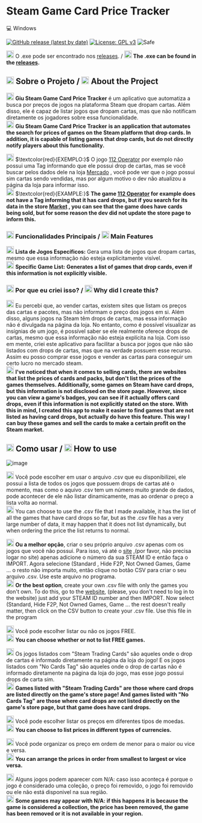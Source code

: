 # Steam Game Card Price Tracker

💻 Windows

[![GitHub release (latest by date)](https://img.shields.io/github/v/release/o-giu/giu-steam-game-card-price-tracker)](https://github.com/o-giu/giu-steam-game-card-price-tracker/releases/)
[![License: GPL v3](https://img.shields.io/badge/License-GPLv3-blue.svg)](https://github.com/o-giu/giu-steam-game-card-price-tracker/blob/main/LICENSE)
![Safe](https://img.shields.io/badge/Safe-passing-green.svg)
<!--![GitHub issues](https://img.shields.io/github/issues/username/giu-steam-game-card-price-tracker)-->

<img src="https://upload.wikimedia.org/wikipedia/commons/0/05/Flag_of_Brazil.svg" alt="Bandeira do Brasil" width="20"/> O .exe pode ser encontrado nos [releases](https://github.com/o-giu/giu-steam-game-card-price-tracker/releases/). / <img src="https://upload.wikimedia.org/wikipedia/en/a/a4/Flag_of_the_United_States.svg" alt="Bandeira dos EUA" width="20"/> **The .exe can be found in the [releases](https://github.com/o-giu/giu-steam-game-card-price-tracker/releases/).**<p>

## <img src="https://upload.wikimedia.org/wikipedia/commons/0/05/Flag_of_Brazil.svg" alt="Bandeira do Brasil" width="20"/> Sobre o Projeto / <img src="https://upload.wikimedia.org/wikipedia/en/a/a4/Flag_of_the_United_States.svg" alt="Bandeira dos EUA" width="20"/> About the Project

<img src="https://upload.wikimedia.org/wikipedia/commons/0/05/Flag_of_Brazil.svg" alt="Bandeira do Brasil" width="20"/> **Giu Steam Game Card Price Tracker** é um aplicativo que automatiza a busca por preços de jogos na plataforma Steam que dropam cartas. Além disso, ele é capaz de listar jogos que dropam cartas, mas que não notificam diretamente os jogadores sobre essa funcionalidade.<br>
<img src="https://upload.wikimedia.org/wikipedia/en/a/a4/Flag_of_the_United_States.svg" alt="Bandeira dos EUA" width="20"/> **Giu Steam Game Card Price Tracker** **is an application that automates the search for prices of games on the Steam platform that drop cards. In addition, it is capable of listing games that drop cards, but do not directly notify players about this functionality.**<p>

<img src="https://upload.wikimedia.org/wikipedia/commons/0/05/Flag_of_Brazil.svg" alt="Bandeira do Brasil" width="20"/> $\textcolor{red}{EXEMPLO:}$ O jogo [112 Operator](https://store.steampowered.com/app/793460/112_Operator/) por exemplo não possui uma Tag informando que ele possui drop de cartas, mas se você buscar pelos dados dele na loja [Mercado](https://steamcommunity.com/market/search?q=112+operator) , você pode ver que o jogo possui sim cartas sendo vendidas, mas por algum motivo o dev não atualizou a página da loja para informar isso.<br>
<img src="https://upload.wikimedia.org/wikipedia/en/a/a4/Flag_of_the_United_States.svg" alt="Bandeira dos EUA" width="20"/> $\textcolor{red}{EXAMPLE:}$ **The game [112 Operator](https://store.steampowered.com/app/793460/112_Operator/) for example does not have a Tag informing that it has card drops, but if you search for its data in the store [Market](https://steamcommunity.com/market/search?q=112+operator) , you can see that the game does have cards being sold, but for some reason the dev did not update the store page to inform this.**

### <img src="https://upload.wikimedia.org/wikipedia/commons/0/05/Flag_of_Brazil.svg" alt="Bandeira do Brasil" width="20"/> Funcionalidades Principais / <img src="https://upload.wikimedia.org/wikipedia/en/a/a4/Flag_of_the_United_States.svg" alt="Bandeira dos EUA" width="20"/> Main Features

<img src="https://upload.wikimedia.org/wikipedia/commons/0/05/Flag_of_Brazil.svg" alt="Bandeira do Brasil" width="20"/> **Lista de Jogos Específicos:** Gera uma lista de jogos que dropam cartas, mesmo que essa informação não esteja explicitamente visível.<br>
<img src="https://upload.wikimedia.org/wikipedia/en/a/a4/Flag_of_the_United_States.svg" alt="Bandeira dos EUA" width="20"/> **Specific Game List:** **Generates a list of games that drop cards, even if this information is not explicitly visible.**<p>

### <img src="https://upload.wikimedia.org/wikipedia/commons/0/05/Flag_of_Brazil.svg" alt="Bandeira do Brasil" width="20"/> Por que eu criei isso? / <img src="https://upload.wikimedia.org/wikipedia/en/a/a4/Flag_of_the_United_States.svg" alt="Bandeira dos EUA" width="20"/> Why did I create this?

<img src="https://upload.wikimedia.org/wikipedia/commons/0/05/Flag_of_Brazil.svg" alt="Bandeira do Brasil" width="20"/> Eu percebi que, ao vender cartas, existem sites que listam os preços das cartas e pacotes, mas não informam o preço dos jogos em si. Além disso, alguns jogos na Steam têm drops de cartas, mas essa informação não é divulgada na página da loja. No entanto, como é possível visualizar as insígnias de um jogo, é possível saber se ele realmente oferece drops de cartas, mesmo que essa informação não esteja explícita na loja. Com isso em mente, criei este aplicativo para facilitar a busca por jogos que não são listados com drops de cartas, mas que na verdade possuem esse recurso. Assim eu posso comprar esse jogos e vender as cartas para conseguir um certo lucro no mercado steam.<br>
<img src="https://upload.wikimedia.org/wikipedia/en/a/a4/Flag_of_the_United_States.svg" alt="Bandeira dos EUA" width="20"/> **I've noticed that when it comes to selling cards, there are websites that list the prices of cards and packs, but don't list the prices of the games themselves. Additionally, some games on Steam have card drops, but this information is not disclosed on the store page. However, since you can view a game's badges, you can see if it actually offers card drops, even if this information is not explicitly stated on the store. With this in mind, I created this app to make it easier to find games that are not listed as having card drops, but actually do have this feature. This way I can buy these games and sell the cards to make a certain profit on the Steam market.**<p>

## <img src="https://upload.wikimedia.org/wikipedia/commons/0/05/Flag_of_Brazil.svg" alt="Bandeira do Brasil" width="20"/> Como usar / <img src="https://upload.wikimedia.org/wikipedia/en/a/a4/Flag_of_the_United_States.svg" alt="Bandeira dos EUA" width="20"/> How to use
<!--<img src="https://upload.wikimedia.org/wikipedia/commons/0/05/Flag_of_Brazil.svg" alt="Bandeira do Brasil" width="20"/> O programa possui 2 versões.<br>
<img src="https://upload.wikimedia.org/wikipedia/en/a/a4/Flag_of_the_United_States.svg" alt="Bandeira dos EUA" width="20"/> **The program has 2 versions.**<p>-->
  
<!--<img src="https://upload.wikimedia.org/wikipedia/commons/0/05/Flag_of_Brazil.svg" alt="Bandeira do Brasil" width="20"/> 1º $\textcolor{red}{com\ API\ KEY\}$ (essa versão precisa da sua [STEAMID](https://steamdb.info/calculator/) e da sua [APIKEY](https://steamcommunity.com/dev/apikey) para funcionar, ela consegue listar apenas os jogos que você não possue em sua conta facilitando a sua vida).<br>
<img src="https://upload.wikimedia.org/wikipedia/en/a/a4/Flag_of_the_United_States.svg" alt="Bandeira dos EUA" width="20"/> **1º $\textcolor{red}{with\ API\ KEY\}$ (this version needs your [STEAMID](https://steamdb.info/calculator/) and your [APIKEY](https://steamcommunity.com/dev/apikey) to work, it can list only the games that you do not have in your account, making your life easier).**<p>-->

<!--<img src="https://upload.wikimedia.org/wikipedia/commons/0/05/Flag_of_Brazil.svg" alt="Bandeira do Brasil" width="20"/> $\textcolor{red}{Com}$ API KEY / <img src="https://upload.wikimedia.org/wikipedia/en/a/a4/Flag_of_the_United_States.svg" alt="Bandeira dos EUA" width="20"/> $\textcolor{red}{With}$ API KEY
![image](https://github.com/user-attachments/assets/178ac5fd-83ef-4188-bdc3-3450e0adacb4) -->

<!--<img src="https://upload.wikimedia.org/wikipedia/commons/0/05/Flag_of_Brazil.svg" alt="Bandeira do Brasil" width="20"/> 2º $\textcolor{red}{sem\ API\ KEY\}$ (essa versão lista todos os jogos da lista).<br>
<img src="https://upload.wikimedia.org/wikipedia/en/a/a4/Flag_of_the_United_States.svg" alt="Bandeira dos EUA" width="20"/> **2º $\textcolor{red}{without\ API\ KEY\}$ (this version lists all games in the list).**<p> -->

<!--<img src="https://upload.wikimedia.org/wikipedia/commons/0/05/Flag_of_Brazil.svg" alt="Bandeira do Brasil" width="20"/> $\textcolor{red}{Sem}$ API KEY / <img src="https://upload.wikimedia.org/wikipedia/en/a/a4/Flag_of_the_United_States.svg" alt="Bandeira dos EUA" width="20"/> $\textcolor{red}{No}$ API KEY-->
![image](https://github.com/user-attachments/assets/0c1ad325-6536-4ead-8bc9-726e1f5809e9)
   
<!--<img src="https://upload.wikimedia.org/wikipedia/commons/0/05/Flag_of_Brazil.svg" alt="Bandeira do Brasil" width="20"/> Use o arquivo .csv que eu disponibilizei, ele possui a lista de todos os jogos que possuem drops de cartas até o momento.<br>
<img src="https://upload.wikimedia.org/wikipedia/en/a/a4/Flag_of_the_United_States.svg" alt="Bandeira dos EUA" width="20"/> **Use the .csv file that I provided, it has a list of all the games that have card drops so far.**<p>

<img src="https://upload.wikimedia.org/wikipedia/commons/0/05/Flag_of_Brazil.svg" alt="Bandeira do Brasil" width="20"/> Como o aquivo .csv tem um número muito grande de dados, pode acontecer de ele não listar dinamicamente, mas ao ordenar o preço a lista volta ao normal.<br>
<img src="https://upload.wikimedia.org/wikipedia/en/a/a4/Flag_of_the_United_States.svg" alt="Bandeira dos EUA" width="20"/> **Since the .csv file has a very large amount of data, it may not list dynamically, but when you sort the price the list returns to normal.**<p>-->

<img src="https://upload.wikimedia.org/wikipedia/commons/0/05/Flag_of_Brazil.svg" alt="Bandeira do Brasil" width="20"/> Você pode escolher em usar o arquivo .csv que eu disponibilizei, ele possui a lista de todos os jogos que possuem drops de cartas até o momento, mas como o aquivo .csv tem um número muito grande de dados, pode acontecer de ele não listar dinamicamente, mas ao ordenar o preço a lista volta ao normal.<br>
<img src="https://upload.wikimedia.org/wikipedia/en/a/a4/Flag_of_the_United_States.svg" alt="Bandeira dos EUA" width="20"/> You can choose to use the .csv file that I made available, it has the list of all the games that have card drops so far, but as the .csv file has a very large number of data, it may happen that it does not list dynamically, but when ordering the price the list returns to normal.<br>

<img src="https://upload.wikimedia.org/wikipedia/commons/0/05/Flag_of_Brazil.svg" alt="Bandeira do Brasil" width="20"/> **Ou a melhor opção**, criar o seu próprio arquivo .csv apenas com os jogos que você não possui. Para isso, vá até o [site](https://steam.tools/cards/) ,(por favor, não precisa logar no site) apenas adicione o número da sua STEAM ID e então faça o IMPORT. Agora selecione (Standard , Hide F2P, Not Owned Games, Game ... o resto não importa muito, então clique no botão CSV para criar o seu arquivo .csv. Use este arquivo no programa.<br>
<img src="https://upload.wikimedia.org/wikipedia/en/a/a4/Flag_of_the_United_States.svg" alt="Bandeira dos EUA" width="20"/> **Or the best option**, create your own .csv file with only the games you don't own. To do this, go to the [website](https://steam.tools/cards/), (please, you don't need to log in to the website) just add your STEAM ID number and then IMPORT. Now select (Standard, Hide F2P, Not Owned Games, Game ... the rest doesn't really matter, then click on the CSV button to create your .csv file. Use this file in the program<br>

<img src="https://upload.wikimedia.org/wikipedia/commons/0/05/Flag_of_Brazil.svg" alt="Bandeira do Brasil" width="20"/> Você pode escolher listar ou não os jogos FREE.<br>
<img src="https://upload.wikimedia.org/wikipedia/en/a/a4/Flag_of_the_United_States.svg" alt="Bandeira dos EUA" width="20"/> **You can choose whether or not to list FREE games.**<p>

<img src="https://upload.wikimedia.org/wikipedia/commons/0/05/Flag_of_Brazil.svg" alt="Bandeira do Brasil" width="20"/> Os jogos listados com "Steam Trading Cards" são aqueles onde o drop de cartas é informado diretamente na página da loja do jogo! E os jogos listados com "No Cards Tag" são aqueles onde o drop de cartas não é informado diretamente na página da loja do jogo, mas esse jogo possui drops de carta sim.<br>
<img src="https://upload.wikimedia.org/wikipedia/en/a/a4/Flag_of_the_United_States.svg" alt="Bandeira dos EUA" width="20"/> **Games listed with "Steam Trading Cards" are those where card drops are listed directly on the game's store page! And games listed with "No Cards Tag" are those where card drops are not listed directly on the game's store page, but that game does have card drops.**<p>

<img src="https://upload.wikimedia.org/wikipedia/commons/0/05/Flag_of_Brazil.svg" alt="Bandeira do Brasil" width="20"/> Você pode escolher listar os preços em diferentes tipos de moedas.<br>
<img src="https://upload.wikimedia.org/wikipedia/en/a/a4/Flag_of_the_United_States.svg" alt="Bandeira dos EUA" width="20"/> **You can choose to list prices in different types of currencies.**<p>
 
<img src="https://upload.wikimedia.org/wikipedia/commons/0/05/Flag_of_Brazil.svg" alt="Bandeira do Brasil" width="20"/> Você pode organizar os preço em ordem de menor para o maior ou vice e versa.<br>
<img src="https://upload.wikimedia.org/wikipedia/en/a/a4/Flag_of_the_United_States.svg" alt="Bandeira dos EUA" width="20"/> **You can arrange the prices in order from smallest to largest or vice versa.**<p>
 
<img src="https://upload.wikimedia.org/wikipedia/commons/0/05/Flag_of_Brazil.svg" alt="Bandeira do Brasil" width="20"/> Alguns jogos podem aparecer com N/A: caso isso aconteça é porque o jogo é considerado uma coleção, o preço foi removido, o jogo foi removido ou ele não está disponivel na sua região.<br>
<img src="https://upload.wikimedia.org/wikipedia/en/a/a4/Flag_of_the_United_States.svg" alt="Bandeira dos EUA" width="20"/> **Some games may appear with N/A: if this happens it is because the game is considered a collection, the price has been removed, the game has been removed or it is not available in your region.**<p>
